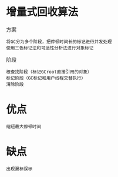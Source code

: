 

# 增量式回收算法

方案

    将GC分为多个阶段，把停顿时间长的标记进行并发处理
    使用三色标记法和可达性分析法进行对象标记
    
阶段

    根查找阶段（标记GCroot直接引用的对象）
    标记阶段（GC标记和用户线程交替执行）
    清除阶段


# 优点

    缩短最大停顿时间

# 缺点 

    
    出现漏标误标

